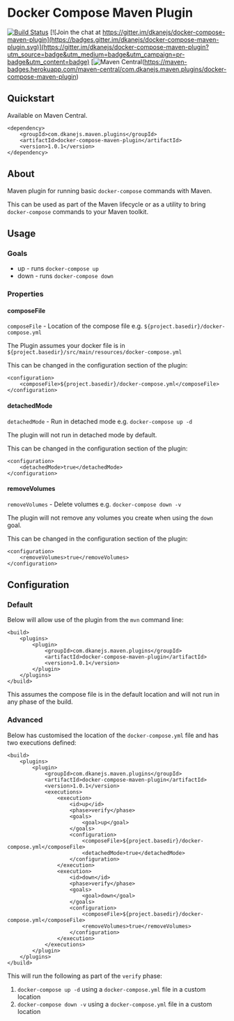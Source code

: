 # Docker Compose Maven Plugin

[![Build Status](https://travis-ci.org/dkanejs/docker-compose-maven-plugin.svg?branch=master)](https://travis-ci.org/dkanejs/docker-compose-maven-plugin)
[![Join the chat at https://gitter.im/dkanejs/docker-compose-maven-plugin](https://badges.gitter.im/dkanejs/docker-compose-maven-plugin.svg)](https://gitter.im/dkanejs/docker-compose-maven-plugin?utm_source=badge&utm_medium=badge&utm_campaign=pr-badge&utm_content=badge)
[![Maven Central](https://maven-badges.herokuapp.com/maven-central/com.dkanejs.maven.plugins/docker-compose-maven-plugin/badge.svg)(https://maven-badges.herokuapp.com/maven-central/com.dkanejs.maven.plugins/docker-compose-maven-plugin)

## Quickstart

Available on Maven Central.

```
<dependency>
    <groupId>com.dkanejs.maven.plugins</groupId>
    <artifactId>docker-compose-maven-plugin</artifactId>
    <version>1.0.1</version>
</dependency>
```
## About
Maven plugin for running basic `docker-compose` commands with Maven.

This can be used as part of the Maven lifecycle or as a utility to bring `docker-compose` commands to your Maven toolkit.

## Usage
### Goals
* up - runs `docker-compose up`
* down - runs `docker-compose down`

### Properties
#### composeFile

`composeFile` - Location of the compose file e.g. `${project.basedir}/docker-compose.yml`

The Plugin assumes your docker file is in `${project.basedir}/src/main/resources/docker-compose.yml`

This can be changed in the configuration section of the plugin:

```
<configuration>
    <composeFile>${project.basedir}/docker-compose.yml</composeFile>
</configuration>
```
#### detachedMode

`detachedMode` - Run in detached mode e.g. `docker-compose up -d`

The plugin will not run in detached mode by default.

This can be changed in the configuration section of the plugin:

```
<configuration>
    <detachedMode>true</detachedMode>
</configuration>
```
#### removeVolumes

`removeVolumes` - Delete volumes e.g. `docker-compose down -v`

The plugin will not remove any volumes you create when using the `down` goal.

This can be changed in the configuration section of the plugin:

```
<configuration>
    <removeVolumes>true</removeVolumes>
</configuration>
```

## Configuration
### Default
Below will allow use of the plugin from the `mvn` command line: 

```
<build>
    <plugins>
        <plugin>
            <groupId>com.dkanejs.maven.plugins</groupId>
            <artifactId>docker-compose-maven-plugin</artifactId>
            <version>1.0.1</version>
        </plugin>
    </plugins>
</build>
```
This assumes the compose file is in the default location and will not run in any phase of the build.

### Advanced
Below has customised the location of the `docker-compose.yml` file and has two executions defined:

```
<build>
    <plugins>
        <plugin>
            <groupId>com.dkanejs.maven.plugins</groupId>
            <artifactId>docker-compose-maven-plugin</artifactId>
            <version>1.0.1</version>
            <executions>
                <execution>
                    <id>up</id>
                    <phase>verify</phase>
                    <goals>
                        <goal>up</goal>
                    </goals>
                    <configuration>
                        <composeFile>${project.basedir}/docker-compose.yml</composeFile>
                        <detachedMode>true</detachedMode>
                    </configuration>
                </execution>
                <execution>
                    <id>down</id>
                    <phase>verify</phase>
                    <goals>
                        <goal>down</goal>
                    </goals>
                    <configuration>
                        <composeFile>${project.basedir}/docker-compose.yml</composeFile>
                        <removeVolumes>true</removeVolumes>
                    </configuration>
                </execution>
            </executions>
        </plugin>
    </plugins>
</build>
```

This will run the following as part of the `verify` phase:
 1. `docker-compose up -d` using a `docker-compose.yml` file in a custom location 
 2. `docker-compose down -v` using a `docker-compose.yml` file in a custom location


